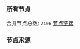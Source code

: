 ### 所有节点
合并节点总数: `2406`
[节点链接](https://raw.githubusercontent.com/rzhy1/11/master/sub/sub_merge_base64.txt)

### 节点来源